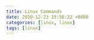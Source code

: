 ```yaml
---
title: Linux Commands
date: 2020-12-23 15:56:22 +0800
categories: [linux, linux]
tags: [linux]
---
```





